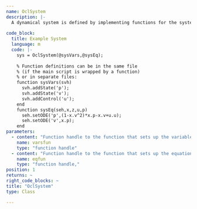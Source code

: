 ```yaml
--- 
name: OclSystem
description: |-
  A dynamical system is defined by implementing functions for the system variables and equations, and creating an OclSystem passing the function pointers. You need to implement two functions, one for defining the system variables, and a second one for defining the system equations. The system is created by passing the handles of the two functions to the constructor of OclSystem.
  
code_block:
  title: Example System
  language: m
  code: |-
    sys = OclSystem(@sysVars,@sysEq);
    
    % Function definitions can be in the same file 
    % (if the main script is wrapped by a function) 
    % or in separate files:
    function sysVars(svh)
      svh.addState('p');
      svh.addState('v');
      svh.addControl('u');  
    end
    function sysEq(seh,x,z,u,p)
      seh.setODE('p',(1-x.v^2)*x.p-x.v+u.u); 
      seh.setODE('v',x.p);
    end
parameters:
  - content: "Function handle to the function that sets up the variables. The function for the variables must have one input argument, no return values, and thus the following siganture: `fh(svh)` where `svh` is the system variables handler that allows to add variables and parameters."
    name: varsfun
    type: "function handle"
  - content: "Function handle to the function that sets up the equations. The function for the variables must have five input argument, no return values, and thus the following signature: `fh(seh,x,z,u,p)` where `seh` is the system equations handler that allows to add ODE and DAE equations, `x` the states, `z` the algebraic variables, `u` the control inputs, `p` the parameters."
    name: eqfun
    type: "function handle,"
position: 1
returns: ~
right_code_blocks: ~
title: "OclSystem"
type: Class

---
```

